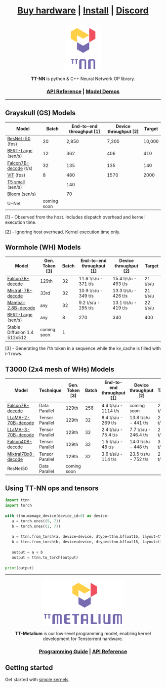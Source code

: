 <div align="center">

<h1>

[Buy hardware](https://tenstorrent.com/cards/) | [Install](./INSTALLING.md) | [Discord](https://discord.gg/tvhGzHQwaj)

</h1>

<img src="./docs/source/common/_static/tt_nn_w_logo.png" alt="ttnn logo" height="150"/>

**TT-NN** is python & C++ Neural Network OP library.

<h3>

[API Reference](https://tenstorrent.github.io/tt-metal/latest/ttnn) | [Model Demos](./models/demos/)

</h3>

</div>

---

## Grayskull (GS) Models

| Model                                                      | Batch               | End-to-end throughput [1]    | Device throughput [2]       | Target                              |
|----------------------------------------------------------  |---------------------|------------------------------|-----------------------------|-------------------------------------|
| [ResNet-50](./models/demos/resnet) (fps)                   | 20                  | 2,850                        | 7,200                       | 10,000                              |
| [BERT-Large](./models/demos/bert) (sen/s)                  | 12                  | 362                          | 406                         | 410                                 |
| [Falcon7B-decode](./models/demos/ttnn_falcon7b) (t/s)      | 32                  | 135                          | 135                         | 140                                 |
| [ViT](./models/demos/grayskull/vit) (fps)                  | 8                   | 480                          | 1570                        | 2000                                |
| [T5 small](.models/demos/grayskull/t5) (sen/s)             |                     | 140                          |                             |                                     |
| [Bloom](.models/demos/grayskull/functional_bloom) (sen/s)  |                     | 70                           |                             |                                     |
| U-Net                                                      | coming soon         |                              |                             |                                     |

[1] - Observed from the host. Includes dispatch overhead and kernel execution time.

[2] - Ignoring host overhead. Kernel execution time only.

## Wormhole (WH) Models

| Model                                                       | Gen. Token [3]     |  Batch               | End-to-end throughput [1]    | Device throughput [2]       | Target         |
|-------------------------------------------------------------|--------------------|----------------------|------------------------------|-----------------------------|----------------|
| [Falcon7B-decode](./models/demos/wormhole/falcon7b)         | 129th              | 32                   | 11.6 t/s/u - 371 t/s         | 15.4 t/s/u - 493 t/s        | 21 t/s/u       |
| [Mistral-7B-decode](./models/demos/wormhole/mistral7b)      |  33rd              | 32                   | 10.9 t/s/u - 349 t/s         | 13.3 t/s/u - 426 t/s        | 21 t/s/u       |
| [Mamba-2.8B-decode](./models/demos/mamba)                   |  any               | 32                   | 9.2 t/s/u -  295 t/s         | 13.1 t/s/u - 419 t/s        | 22 t/s/u       |
| [BERT-Large](./models/demos/metal_BERT_large_11/) (sen/s)   | any                |  8                   | 270                          | 340                         | 400            |
| Stable Diffusion 1.4 512x512                                | coming soon        | 1                    |                              |                             |                |

[3] - Generating the i'th token in a sequence while the kv_cache is filled with i-1 rows.

## T3000 (2x4 mesh of WHs) Models

| Model                                                     |   Technique        | Gen. Token [3]      |  Batch                | End-to-end throughput [1]    | Device throughput [2]        | Target          |
|-----------------------------------------------------------|--------------------|---------------------|-----------------------|------------------------------|------------------------------|-----------------|
| [Falcon7B-decode](./models/demos/t3000/falcon7b)          | Data Parallel      | 129th               |  256                  | 4.4 t/s/u - 1114 t/s         |  coming soon                 |   21 t/s/u      |
| [LLaMA-2-70B-decode](./models/demos/t3000/llama2_70b)     | Tensor Parallel    | 129th               |  32                   | 8.4 t/s/u - 269 t/s          |  13.8 t/s/u - 441 t/s        |   20 t/s/u      |
| [LLaMA-3-70B-decode](./models/demos/t3000/llama3_70b)     | Tensor Parallel    | 129th               |  32                   | 2.4 t/s/u - 75.4 t/s         |  7.7 t/s/u - 246.4 t/s       |   20 t/s/u      |
| [Falcon40B-decode](./models/demos/t3000/falcon40b)        | Tensor Parallel    | 129th               |  32                   | 1.5 t/s/u - 48 t/s           |  14.0 t/s/u - 448 t/s        |   30 t/s/u      |
| [Mixtral7Bx8-decode](./models/demos/t3000/mixtral8x7b)    | Tensor Parallel    | 129th               |  32                   | 3.6 t/s/u - 114 t/s          |  23.5 t/s/u - 752 t/s        |   28 t/s/u      |
| ResNet50                                                  | Data Parallel      | coming soon         |                       |                              |                              |                 |

## Using TT-NN ops and tensors

```python
import ttnn
import torch

with ttnn.manage_device(device_id=0) as device:
   a = torch.ones((5, 7))
   b = torch.ones((1, 7))

   a = ttnn.from_torch(a, device=device, dtype=ttnn.bfloat16, layout=ttnn.TILE_LAYOUT)
   b = ttnn.from_torch(b, device=device, dtype=ttnn.bfloat16, layout=ttnn.TILE_LAYOUT)

   output = a + b
   output = ttnn.to_torch(output)

print(output)
```

---

<div align="center">

<img src="./docs/source/common/_static/tt_metalium_w_logo.png" alt="TT-Metalium logo" height="150"/>

**TT-Metalium** is our low-level programming model, enabling kernel development for Tenstorrent hardware.


<h3>

[Programming Guide](./METALIUM_GUIDE.md) | [API Reference](https://tenstorrent.github.io/tt-metal/latest/tt-metalium)

</h3>
</div>

## Getting started

Get started with [simple kernels](https://tenstorrent.github.io/tt-metal/latest/tt-metalium/tt_metal/examples/index.html).
